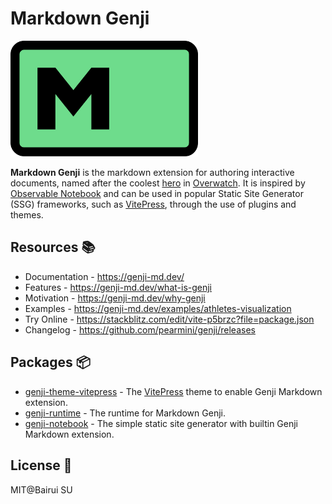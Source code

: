# Markdown Genji

<img src="./img/logo.svg" width="300"/>

**Markdown Genji** is the markdown extension for authoring interactive documents, named after the coolest [hero](https://overwatch.blizzard.com/zh-tw/heroes/genji/) in [Overwatch](https://overwatch.blizzard.com/). It is inspired by [Observable Notebook](https://observablehq.com/) and can be used in popular Static Site Generator (SSG) frameworks, such as [VitePress](https://vitepress.dev/), through the use of plugins and themes.

## Resources 📚

- Documentation - https://genji-md.dev/
- Features - https://genji-md.dev/what-is-genji
- Motivation - https://genji-md.dev/why-genji
- Examples - https://genji-md.dev/examples/athletes-visualization
- Try Online - https://stackblitz.com/edit/vite-p5brzc?file=package.json
- Changelog - https://github.com/pearmini/genji/releases

## Packages 📦

- [genji-theme-vitepress](./packages/genji-theme-vitepress/) - The [VitePress](https://vitepress.dev/) theme to enable Genji Markdown extension.
- [genji-runtime](./packages/genji-runtime) - The runtime for Markdown Genji.
- [genji-notebook](./packages/genji-notebook/) - The simple static site generator with builtin Genji Markdown extension.

## License 📄

MIT@Bairui SU
